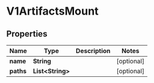 

# V1ArtifactsMount


## Properties

Name | Type | Description | Notes
------------ | ------------- | ------------- | -------------
**name** | **String** |  |  [optional]
**paths** | **List&lt;String&gt;** |  |  [optional]



